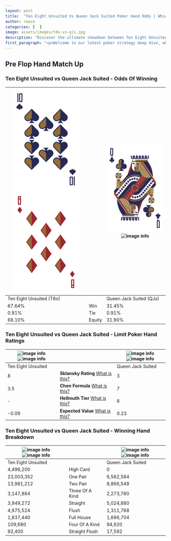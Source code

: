 ```yaml
---
layout: post
title:  "Ten Eight Unsuited Vs Queen Jack Suited Poker Hand Odds | Which Is The Better Hand In Poker? A Complete Guide"
author: reece
categories: [  ]
image: assets/images/t8o-vs-qjs.jpg
description: "Discover the ultimate showdown between Ten Eight Unsuited and Queen Jack Suited in poker! Uncover the odds, strategies, and scenarios where one hand triumphs over the other. Get ready to up your poker game with this thrilling analysis."
first_paragraph: "<p>Welcome to our latest poker strategy deep dive, where we're pitting two distinct hands against each other in a high-stakes showdown: Ten Eight Unsuited vs Queen Jack Suited.</p><p>In the dynamic world of poker, every decision counts, and knowing which hand holds the upper hand is key to your success at the table.</p><p>In this article, we'll dissect these two hands, explore the scenarios where one dominates the other, and equip you with the knowledge to make strategic choices that can tip the odds in your favor.</p><p>Get ready to unravel the intriguing dynamics of these poker hands and elevate your game to new heights.</p>"
---
```




[comment]: # (sp0)

## Pre Flop Hand Match Up

<div class="table hand-ratings" markdown="1"> 



### Ten Eight Unsuited vs Queen Jack Suited - Odds Of Winning


    
| ![image info](assets/images/hand1/t.png) ![image info](assets/images/hand1/8o.png) |  | ![image info](assets/images/hand2/q.png) ![image info](assets/images/hand2/js.png) |
| -------- | -------- | -------- |
| Ten Eight Unsuited (T8o) |  | Queen Jack Suited (QJs) |
| 67.64% | Win | 31.45% |
| 0.91% | Tie | 0.91% |
| 68.10% | Equity | 31.90% |




[comment]: # (sp1)



### Ten Eight Unsuited vs Queen Jack Suited - Limit Poker Hand Ratings


    
| ![image info](https://www.riverpairs.com/assets/images/hand1/t.png) ![image info](https://www.riverpairs.com/assets/images/hand1/8o.png) |  | ![image info](https://www.riverpairs.com/assets/images/hand2/q.png) ![image info](https://www.riverpairs.com/assets/images/hand2/js.png) |
| -------- | -------- | -------- |
| Ten Eight Unsuited |  | Queen Jack Suited |
| 8 | **Sklansky Rating** [What is this?](/sklansky-rating-explained) | 3 |
| 3.5 | **Chen Formula** [What is this?](/chen-formula-explained) | 7 |
| - | **Hellmuth Tier** [What is this?](/Hellmuth-tier-explained) | 6 |
| -0.09 | **Expected Value** [What is this?](/expected-value-explained) | 0.23 |




[comment]: # (sp2)



### Ten Eight Unsuited vs Queen Jack Suited - Winning Hand Breakdown


    
| ![image info](https://www.riverpairs.com/assets/images/hand1/t.png) ![image info](https://www.riverpairs.com/assets/images/hand1/8o.png) |  | ![image info](https://www.riverpairs.com/assets/images/hand2/q.png) ![image info](https://www.riverpairs.com/assets/images/hand2/js.png) |
| -------- | -------- | -------- |
| Ten Eight Unsuited |  | Queen Jack Suited |
| 4,498,200 | High Card | 0 |
| 23,003,352 | One Pair | 6,562,584 |
| 13,981,212 | Two Pair | 8,866,548 |
| 3,147,864 | Three Of A Kind | 2,273,760 |
| 3,949,272 | Straight | 5,024,880 |
| 4,975,524 | Flush | 1,311,768 |
| 1,837,440 | Full House | 1,696,704 |
| 109,680 | Four Of A Kind | 94,920 |
| 92,400 | Straight Flush | 17,592 |




[comment]: # (sp3)



</div>

[comment]: # (sp4)



[comment]: # (sp5)


